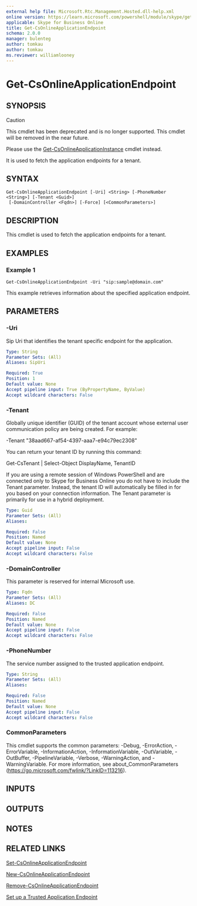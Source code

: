```yaml
---
external help file: Microsoft.Rtc.Management.Hosted.dll-help.xml
online version: https://learn.microsoft.com/powershell/module/skype/get-csonlineapplicationendpoint
applicable: Skype for Business Online
title: Get-CsOnlineApplicationEndpoint
schema: 2.0.0
manager: bulenteg
author: tomkau
author: tomkau
ms.reviewer: williamlooney
---
```


# Get-CsOnlineApplicationEndpoint

## SYNOPSIS
> [!CAUTION]
> This cmdlet has been deprecated and is no longer supported.  This cmdlet will be removed in the near future.
> 
> Please use the [Get-CsOnlineApplicationInstance](Get-CsOnlineApplicationInstance.md) cmdlet instead.

It is used to fetch the application endpoints for a tenant.

## SYNTAX

```
Get-CsOnlineApplicationEndpoint [-Uri] <String> [-PhoneNumber <String>] [-Tenant <Guid>]
 [-DomainController <Fqdn>] [-Force] [<CommonParameters>]
```

## DESCRIPTION
This cmdlet is used to fetch the application endpoints for a tenant.

## EXAMPLES

### Example 1
```
Get-CsOnlineApplicationEndpoint -Uri "sip:sample@domain.com"
```

This example retrieves information about the specified application endpoint.

## PARAMETERS

### -Uri
Sip Uri that identifies the tenant specific endpoint for the application.

```yaml
Type: String
Parameter Sets: (All)
Aliases: SipUri

Required: True
Position: 1
Default value: None
Accept pipeline input: True (ByPropertyName, ByValue)
Accept wildcard characters: False
```

### -Tenant
Globally unique identifier (GUID) of the tenant account whose external user communication policy are being created. For example:

-Tenant "38aad667-af54-4397-aaa7-e94c79ec2308"

You can return your tenant ID by running this command:

Get-CsTenant | Select-Object DisplayName, TenantID

If you are using a remote session of Windows PowerShell and are connected only to Skype for Business Online you do not have to include the Tenant parameter. Instead, the tenant ID will automatically be filled in for you based on your connection information. The Tenant parameter is primarily for use in a hybrid deployment.

```yaml
Type: Guid
Parameter Sets: (All)
Aliases:

Required: False
Position: Named
Default value: None
Accept pipeline input: False
Accept wildcard characters: False
```

### -DomainController
This parameter is reserved for internal Microsoft use.

```yaml
Type: Fqdn
Parameter Sets: (All)
Aliases: DC

Required: False
Position: Named
Default value: None
Accept pipeline input: False
Accept wildcard characters: False
```

### -PhoneNumber
The service number assigned to the trusted application endpoint.

```yaml
Type: String
Parameter Sets: (All)
Aliases:

Required: False
Position: Named
Default value: None
Accept pipeline input: False
Accept wildcard characters: False
```

### CommonParameters
This cmdlet supports the common parameters: -Debug, -ErrorAction, -ErrorVariable, -InformationAction, -InformationVariable, -OutVariable, -OutBuffer, -PipelineVariable, -Verbose, -WarningAction, and -WarningVariable.
For more information, see about_CommonParameters (https://go.microsoft.com/fwlink/?LinkID=113216).

## INPUTS

## OUTPUTS

## NOTES

## RELATED LINKS

[Set-CsOnlineApplicationEndpoint](https://learn.microsoft.com/powershell/module/skype/set-csonlineapplicationendpoint)

[New-CsOnlineApplicationEndpoint](https://learn.microsoft.com/powershell/module/skype/new-csonlineapplicationendpoint)

[Remove-CsOnlineApplicationEndpoint](https://learn.microsoft.com/powershell/module/skype/remove-csonlineapplicationendpoint)

[Set up a Trusted Application Endpoint](https://learn.microsoft.com/skype-sdk/trusted-application-api/docs/trustedapplicationendpoint)
